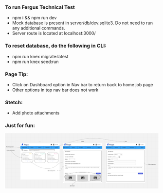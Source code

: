 ### To run Fergus Technical Test

- npm i && npm run dev
- Mock database is present in server/db/dev.sqlite3. Do not need to run any additional commands.
- Server route is located at localhost:3000/


### To reset database, do the following in CLI:
- npm run knex migrate:latest
- npm run knex seed:run

### Page Tip:
- Click on Dashboard option in Nav bar to return back to home job page
- Other options in top nav bar does not work

### Stetch:
- Add photo attachments

### Just for fun:
![Storyboard](./wireframe.png)